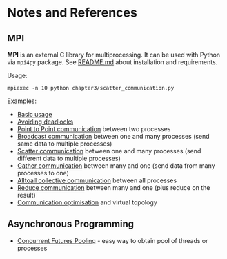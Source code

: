# Notes and References

## MPI

**MPI** is an external C library for multiprocessing. It can be used with
Python via `mpi4py` package. See [README.md][1] about
installation and requirements.

Usage:
```
mpiexec -n 10 python chapter3/scatter_communication.py
```

Examples:

 - [Basic usage][2]
 - [Avoiding deadlocks][3]
 - [Point to Point communication][4] between two processes
 - [Broadcast communication][5] between one and many processes
   (send same data to multiple processes)
 - [Scatter communication][6] between
   one and many processes (send different data to multiple processes)
 - [Gather communication][7] between many
   and one (send data from many processes to one)
 - [Alltoall collective communication][8] between all processes
 - [Reduce communication][9] between many
   and one (plus reduce on the result)
 - [Communication optimisation][10] and virtual topology

## Asynchronous Programming

 - [Concurrent Futures Pooling][11] - easy way to obtain pool of threads or
   processes

  [1]: README.md#requirements
  [2]: chapter3/mpi4py_basic_usage.py
  [3]: chapter3/mpi4py_avoiding_deadlock.py
  [4]: chapter3/mpi4py_communication_point_to_point.py
  [5]: chapter3/mpi4py_communication_broadcast.py
  [6]: chapter3/mpi4py_communication_scatter.py
  [7]: chapter3/mpi4py_communication_gather.py
  [8]: chapter3/mpi4py_communication_alltoall.py
  [9]: chapter3/mpi4py_communication_reduce.py
  [10]: chapter3/mpi4py_communication_optimisation.py
  [11]: chapter4/concurrent_futures_pooling.py
